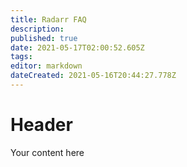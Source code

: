 ```yaml
---
title: Radarr FAQ
description: 
published: true
date: 2021-05-17T02:00:52.605Z
tags: 
editor: markdown
dateCreated: 2021-05-16T20:44:27.778Z
---
```


# Header
Your content here